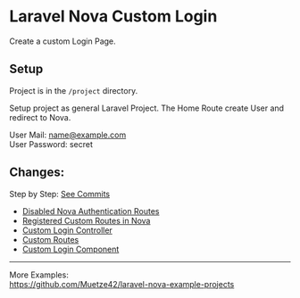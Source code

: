 # Laravel Nova Custom Login

Create a custom Login Page.

## Setup

Project is in the `/project` directory.

Setup project as general Laravel Project. The Home Route create User and redirect to Nova.

User Mail: name@example.com  
User Password: secret

## Changes:

Step by Step: [See Commits](https://github.com/Muetze42/laravel-nova-example-projects/commits/feature/custom-login/)

* [Disabled Nova Authentication Routes](https://github.com/Muetze42/laravel-nova-example-projects/blob/feature/custom-login/project/app/Providers/NovaServiceProvider.php#L29)
* [Registered Custom Routes in Nova](https://github.com/Muetze42/laravel-nova-example-projects/blob/feature/custom-login/project/config/nova.php#L206)
* [Custom Login Controller](https://github.com/Muetze42/laravel-nova-example-projects/blob/feature/custom-login/project/app/Http/Controllers/AuthController.php)
* [Custom Routes](https://github.com/Muetze42/laravel-nova-example-projects/blob/feature/custom-login/project/routes/web.php#L24)
* [Custom Login Component](https://github.com/Muetze42/laravel-nova-example-projects/blob/feature/custom-login/project/resources/js/Pages/Login.vue)

---

More Examples:  
https://github.com/Muetze42/laravel-nova-example-projects
